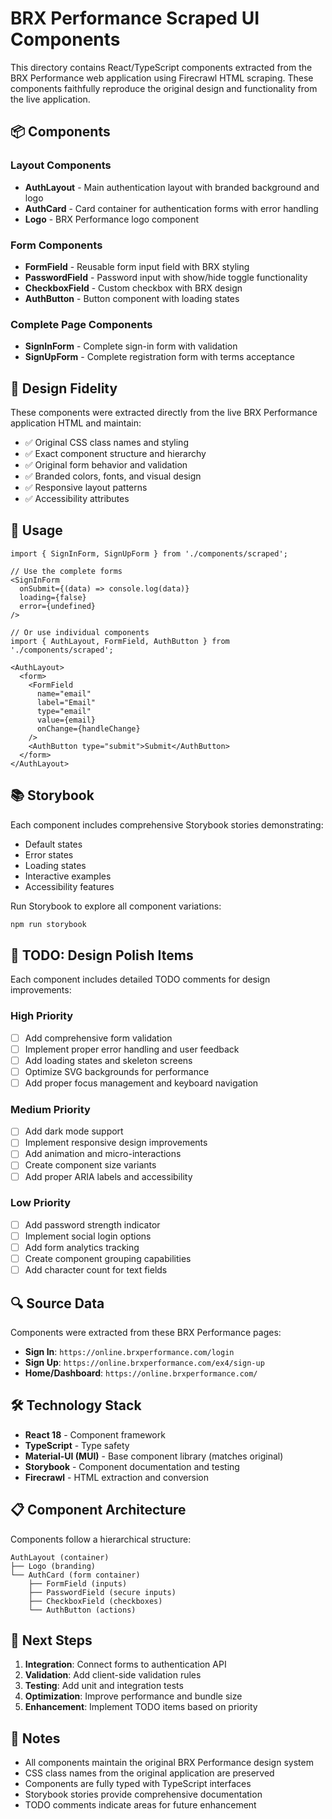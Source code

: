 # BRX Performance Scraped UI Components

This directory contains React/TypeScript components extracted from the BRX Performance web application using Firecrawl HTML scraping. These components faithfully reproduce the original design and functionality from the live application.

## 📦 Components

### Layout Components
- **AuthLayout** - Main authentication layout with branded background and logo
- **AuthCard** - Card container for authentication forms with error handling
- **Logo** - BRX Performance logo component

### Form Components
- **FormField** - Reusable form input field with BRX styling
- **PasswordField** - Password input with show/hide toggle functionality  
- **CheckboxField** - Custom checkbox with BRX design
- **AuthButton** - Button component with loading states

### Complete Page Components
- **SignInForm** - Complete sign-in form with validation
- **SignUpForm** - Complete registration form with terms acceptance

## 🎨 Design Fidelity

These components were extracted directly from the live BRX Performance application HTML and maintain:
- ✅ Original CSS class names and styling
- ✅ Exact component structure and hierarchy
- ✅ Original form behavior and validation
- ✅ Branded colors, fonts, and visual design
- ✅ Responsive layout patterns
- ✅ Accessibility attributes

## 🔧 Usage

```tsx
import { SignInForm, SignUpForm } from './components/scraped';

// Use the complete forms
<SignInForm 
  onSubmit={(data) => console.log(data)}
  loading={false}
  error={undefined}
/>

// Or use individual components
import { AuthLayout, FormField, AuthButton } from './components/scraped';

<AuthLayout>
  <form>
    <FormField 
      name="email" 
      label="Email" 
      type="email" 
      value={email}
      onChange={handleChange}
    />
    <AuthButton type="submit">Submit</AuthButton>
  </form>
</AuthLayout>
```

## 📚 Storybook

Each component includes comprehensive Storybook stories demonstrating:
- Default states
- Error states
- Loading states
- Interactive examples
- Accessibility features

Run Storybook to explore all component variations:
```bash
npm run storybook
```

## 🚀 TODO: Design Polish Items

Each component includes detailed TODO comments for design improvements:

### High Priority
- [ ] Add comprehensive form validation
- [ ] Implement proper error handling and user feedback
- [ ] Add loading states and skeleton screens
- [ ] Optimize SVG backgrounds for performance
- [ ] Add proper focus management and keyboard navigation

### Medium Priority
- [ ] Add dark mode support
- [ ] Implement responsive design improvements
- [ ] Add animation and micro-interactions
- [ ] Create component size variants
- [ ] Add proper ARIA labels and accessibility

### Low Priority
- [ ] Add password strength indicator
- [ ] Implement social login options
- [ ] Add form analytics tracking
- [ ] Create component grouping capabilities
- [ ] Add character count for text fields

## 🔍 Source Data

Components were extracted from these BRX Performance pages:
- **Sign In**: `https://online.brxperformance.com/login`
- **Sign Up**: `https://online.brxperformance.com/ex4/sign-up`
- **Home/Dashboard**: `https://online.brxperformance.com/`

## 🛠️ Technology Stack

- **React 18** - Component framework
- **TypeScript** - Type safety
- **Material-UI (MUI)** - Base component library (matches original)
- **Storybook** - Component documentation and testing
- **Firecrawl** - HTML extraction and conversion

## 📋 Component Architecture

Components follow a hierarchical structure:
```
AuthLayout (container)
├── Logo (branding)
└── AuthCard (form container)
    ├── FormField (inputs)
    ├── PasswordField (secure inputs)
    ├── CheckboxField (checkboxes)
    └── AuthButton (actions)
```

## 🔄 Next Steps

1. **Integration**: Connect forms to authentication API
2. **Validation**: Add client-side validation rules
3. **Testing**: Add unit and integration tests
4. **Optimization**: Improve performance and bundle size
5. **Enhancement**: Implement TODO items based on priority

## 📝 Notes

- All components maintain the original BRX Performance design system
- CSS class names from the original application are preserved
- Components are fully typed with TypeScript interfaces
- Storybook stories provide comprehensive documentation
- TODO comments indicate areas for future enhancement

